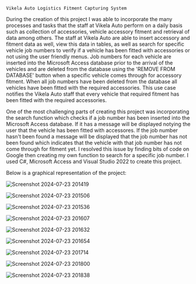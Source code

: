                                                                           Vikela Auto Logistics Fitment Capturing System

During the creation of this project I was able to incorporate the many processes and tasks that the staff at Vikela Auto perform on a daily basis such as collection of accessories, vehicle accessory fitment and retrieval of data among others.
The staff at Vikela Auto are able to insert accessory and fitment data as well, view this data in tables, as well as search for specific vehicle job numbers to verify if a vehicle has been fitted with accessories or not using the user friendly menus.
Job numbers for each vehicle are inserted into the Microsoft Access database prior to the arrival of the vehicles and are deleted from the database using the 'REMOVE FROM DATABASE' button when a specific vehicle comes through for accessory fitment. When all job numbers have been deleted from the database all vehicles have been fitted with the required accessories. This use case notifies the Vikela Auto staff that every vehicle that required fitment has been fitted with the required accessories.

One of the most challenging parts of creating this project was incorporating the search function which checks if a job number has been inserted into the Microsoft Access database. If it has a message will be displayed notying the user that the vehicle has been fitted with accessores. If the job number hasn't been found a message will be displayed that the job number has not been found which indicates that the vehicle with that job number has not come through for fitment yet. I resolved this issue by finding bits of code on Google then creating my own function to search for a specific job number. I used C#, Microsoft Access and Visual Studio 2022 to create this project.

Below is a graphical representation of the project:

![Screenshot 2024-07-23 201419](https://github.com/user-attachments/assets/7ef3d1fd-3a44-4b42-973b-f0d7ba49c8e4)


![Screenshot 2024-07-23 201506](https://github.com/user-attachments/assets/095115fd-c53c-4b2f-bb40-3f4de6c2bcfb)


![Screenshot 2024-07-23 201536](https://github.com/user-attachments/assets/66527d16-0ea2-4823-af95-da8b8546694d)


![Screenshot 2024-07-23 201607](https://github.com/user-attachments/assets/59d441e6-02d6-45e2-9d5c-d8a45eaa1ab0)


![Screenshot 2024-07-23 201632](https://github.com/user-attachments/assets/c6d00e23-e4a0-40b3-8ccc-88c5f768e929)


![Screenshot 2024-07-23 201654](https://github.com/user-attachments/assets/0ce692e4-fb6f-4114-9d78-91b6fcfd90c8)


![Screenshot 2024-07-23 201714](https://github.com/user-attachments/assets/539a39f7-f244-4e87-b21e-cd93b79e25a4)


![Screenshot 2024-07-23 201800](https://github.com/user-attachments/assets/86de0748-3ff1-47f9-ae0f-a560f45dbcb3)


![Screenshot 2024-07-23 201838](https://github.com/user-attachments/assets/7ece9c1b-1171-41ab-8689-77ee3f92a41e)



















